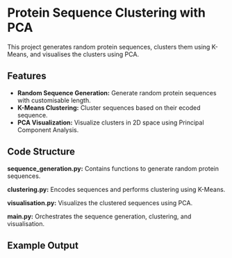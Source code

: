 # Protein Sequence Clustering with PCA

This project generates random protein sequences, clusters them using K-Means, and visualises the clusters using PCA.

## Features
- **Random Sequence Generation:** Generate random protein sequences with customisable length.
- **K-Means Clustering:** Cluster sequences based on their ecoded sequence.
- **PCA Visualization:** Visualize clusters in 2D space using Principal Component Analysis.

## Code Structure
**sequence_generation.py:** Contains functions to generate random protein sequences.

**clustering.py:** Encodes sequences and performs clustering using K-Means.

**visualisation.py:** Visualizes the clustered sequences using PCA.

**main.py:** Orchestrates the sequence generation, clustering, and visualisation.

## Example Output



 
